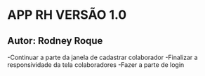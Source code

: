 # APP RH VERSÃO 1.0

## Autor: Rodney Roque

-Continuar a parte da janela de cadastrar colaborador
-Finalizar a responsividade da tela colaboradores
-Fazer a parte de login
